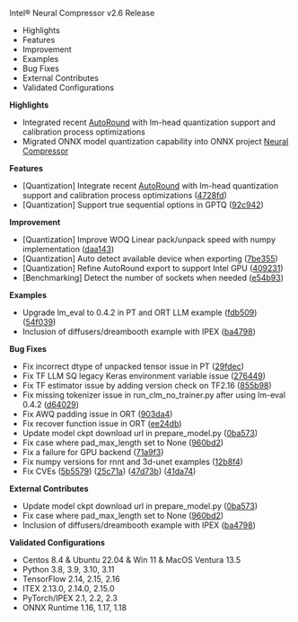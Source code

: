 Intel® Neural Compressor v2.6 Release

- Highlights
- Features
- Improvement
- Examples
- Bug Fixes
- External Contributes
- Validated Configurations

**Highlights**
 - Integrated recent [AutoRound](https://github.com/intel/auto-round/releases/tag/v0.2) with lm-head quantization support and calibration process optimizations
 - Migrated ONNX model quantization capability into ONNX project [Neural Compressor](https://github.com/onnx/neural-compressor)  

**Features**
 - [Quantization] Integrate recent [AutoRound](https://github.com/intel/auto-round/releases/tag/v0.2) with lm-head quantization support and calibration process optimizations ([4728fd](https://github.com/intel/neural-compressor/commit/4728fdccbbc3d9d8a213a1234aed7921596ddd51))
 - [Quantization] Support true sequential options in GPTQ ([92c942](https://github.com/intel/neural-compressor/commit/92c9423ccc09e4ea4a26cbf925b9202d888c6564))

**Improvement**
- [Quantization] Improve WOQ Linear pack/unpack speed with numpy implementation ([daa143](https://github.com/intel/neural-compressor/commit/daa1431b200f92ab9684a2c78e15602cb23d7c07))
- [Quantization] Auto detect available device when exporting ([7be355](https://github.com/intel/neural-compressor/commit/7be355dee66ca5bd2355711d1c4ff799b23c891c))
- [Quantization] Refine AutoRound export to support Intel GPU ([409231](https://github.com/intel/neural-compressor/commit/40923112e72c564a6065b87afc84a9a64671aa41))
- [Benchmarking] Detect the number of sockets when needed ([e54b93](https://github.com/intel/neural-compressor/commit/e54b937e93f386e525a6e6e84d65b39c3022925c))

**Examples**
- Upgrade lm_eval to 0.4.2 in PT and ORT LLM example ([fdb509](https://github.com/intel/neural-compressor/commit/fdb5097907acae0e60834423c6c00323e73b962e)) ([54f039](https://github.com/intel/neural-compressor/commit/54f039d0424cf8a724218158c60d12241f5be24a))
- Inclusion of diffusers/dreambooth example with IPEX ([ba4798](https://github.com/intel/neural-compressor/commit/ba479850d3365fa8fae145b1376f104211af8b66))

**Bug Fixes**
- Fix incorrect dtype of unpacked tensor issue in PT ([29fdec](https://github.com/intel/neural-compressor/commit/29fdecbbb44ceb8d19c12809af90dc23063becfc))
- Fix TF LLM SQ legacy Keras environment variable issue ([276449](https://github.com/intel/neural-compressor/commit/27644940e7468f8c46a10c5313aa1729176a11a3))
- Fix TF estimator issue by adding version check on TF2.16 ([855b98](https://github.com/intel/neural-compressor/commit/855b9881f07ae0227c9a3773a69b9bd2ec7e4602))
- Fix missing tokenizer issue in run_clm_no_trainer.py after using lm-eval 0.4.2 ([d64029](https://github.com/intel/neural-compressor/commit/d640297e2ca495fba5c6cb540965c1ffeed7c94a))
- Fix AWQ padding issue in ORT ([903da4](https://github.com/intel/neural-compressor/commit/903da49d5f5bbd95edb6d268c71b34f26133b622))
- Fix recover function issue in ORT ([ee24db](https://github.com/intel/neural-compressor/commit/ee24dba141ef8c2ac14a3f0cce84c88952048cea))
- Update model ckpt download url in prepare_model.py ([0ba573](https://github.com/intel/neural-compressor/commit/0ba57320728b4b7df5d1fe39e83ee9ea0a7cdaa9))
- Fix case where pad_max_length set to None ([960bd2](https://github.com/intel/neural-compressor/commit/960bd2b91cbd55870385e918f98d740b5044abbb))
- Fix a failure for GPU backend ([71a9f3](https://github.com/intel/neural-compressor/commit/71a9f3940aa07d2985d8a2ee9e1f914d0576f8ac))
- Fix numpy versions for rnnt and 3d-unet examples ([12b8f4](https://github.com/intel/neural-compressor/commit/12b8f41d985d7ac56e1547dde0afc6e3393f8569))
- Fix CVEs ([5b5579](https://github.com/intel/neural-compressor/commit/5b5579bf953cb24607dc18b3a01ffe1071c3b604)) ([25c71a](https://github.com/intel/neural-compressor/commit/25c71aad5a55210d87d371257344f21762e3bb0e)) ([47d73b](https://github.com/intel/neural-compressor/commit/47d73b34f80a29fd16cf17ba71758b7228cc6f34)) ([41da74](https://github.com/intel/neural-compressor/commit/41da740e517cd266176059b52fe482d5fb863b80))


**External Contributes**
- Update model ckpt download url in prepare_model.py ([0ba573](https://github.com/intel/neural-compressor/commit/0ba57320728b4b7df5d1fe39e83ee9ea0a7cdaa9))
- Fix case where pad_max_length set to None ([960bd2](https://github.com/intel/neural-compressor/commit/960bd2b91cbd55870385e918f98d740b5044abbb))
- Inclusion of diffusers/dreambooth example with IPEX ([ba4798](https://github.com/intel/neural-compressor/commit/ba479850d3365fa8fae145b1376f104211af8b66))

**Validated Configurations**
- Centos 8.4 & Ubuntu 22.04 & Win 11 & MacOS Ventura 13.5
- Python 3.8, 3.9, 3.10, 3.11
- TensorFlow 2.14, 2.15, 2.16
- ITEX 2.13.0, 2.14.0, 2.15.0
- PyTorch/IPEX 2.1, 2.2, 2.3
- ONNX Runtime 1.16, 1.17, 1.18
